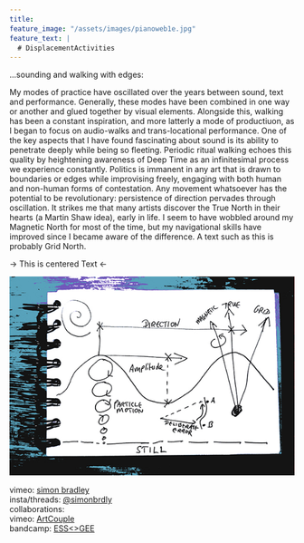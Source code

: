 ```yaml
---
title:
feature_image: "/assets/images/pianoweb1e.jpg"
feature_text: |
  # DisplacementActivities
---
```


 ...sounding and walking with edges:

 My modes of practice have oscillated over the years between sound, text and performance. Generally, these modes have been combined in one way or another and glued together by visual elements. Alongside this, walking has been a constant inspiration, and more latterly a mode of productiuon, as I began to focus on audio-walks and trans-locational performance. One of the key aspects that I have found fascinating about sound is its ability to penetrate deeply while being so fleeting. Periodic ritual walking echoes this quality by heightening awareness of Deep Time as an infinitesimal process we experience constantly. Politics is immanent in any art that is drawn to boundaries or edges while improvising freely, engaging with both human and non-human forms of contestation. Any movement whatsoever has the potential to be revolutionary: persistence of direction pervades through oscillation. It strikes me that many artists discover the True North in their hearts (a Martin Shaw idea), early in life. I seem to have wobbled around my Magnetic North for most of the time, but my navigational skills have improved since I became aware of the difference. A text such as this is probably Grid North. 

-> This is centered Text <-
 

![Alt text](assets/images/wavesblue-small.jpeg)

 vimeo: [simon bradley](https://vimeo.com/user6604380)  
 insta/threads: [@simonbrdly](https://www.instagram.com/simonbrdly)  
 collaborations:  
 vimeo: [ArtCouple](https://vimeo.com/user127952551)  
 bandcamp: [ESS<>GEE](https://essgee1.bandcamp.com/)   
